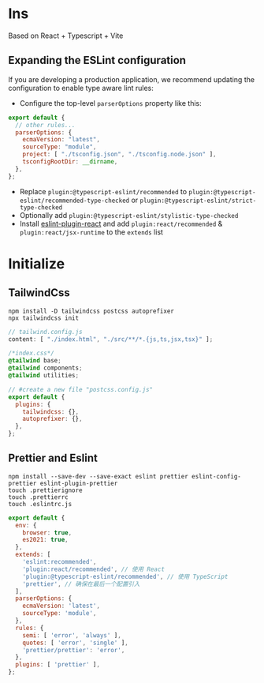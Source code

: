 # Ins

Based on React + Typescript + Vite

## Expanding the ESLint configuration

If you are developing a production application, we recommend updating the configuration to enable type aware lint rules:

- Configure the top-level `parserOptions` property like this:

```js
export default {
  // other rules...
  parserOptions: {
    ecmaVersion: "latest",
    sourceType: "module",
    project: [ "./tsconfig.json", "./tsconfig.node.json" ],
    tsconfigRootDir: __dirname,
  },
};
```

- Replace `plugin:@typescript-eslint/recommended` to `plugin:@typescript-eslint/recommended-type-checked`
  or `plugin:@typescript-eslint/strict-type-checked`
- Optionally add `plugin:@typescript-eslint/stylistic-type-checked`
- Install [eslint-plugin-react](https://github.com/jsx-eslint/eslint-plugin-react) and
  add `plugin:react/recommended` & `plugin:react/jsx-runtime` to the `extends` list

# Initialize

## TailwindCss

```shell
npm install -D tailwindcss postcss autoprefixer
npx tailwindcss init
```

```js
// tailwind.config.js
content: [ "./index.html", "./src/**/*.{js,ts,jsx,tsx}" ];
```

```css
/*index.css*/
@tailwind base;
@tailwind components;
@tailwind utilities;
```

```js
// #create a new file "postcss.config.js"
export default {
  plugins: {
    tailwindcss: {},
    autoprefixer: {},
  },
};
```

## Prettier and Eslint

```shell
npm install --save-dev --save-exact eslint prettier eslint-config-prettier eslint-plugin-prettier
touch .prettierignore
touch .prettierrc
touch .eslintrc.js
```

```js
export default {
  env: {
    browser: true,
    es2021: true,
  },
  extends: [
    'eslint:recommended',
    'plugin:react/recommended', // 使用 React
    'plugin:@typescript-eslint/recommended', // 使用 TypeScript
    'prettier', // 确保在最后一个配置引入
  ],
  parserOptions: {
    ecmaVersion: 'latest',
    sourceType: 'module',
  },
  rules: {
    semi: [ 'error', 'always' ],
    quotes: [ 'error', 'single' ],
    'prettier/prettier': 'error',
  },
  plugins: [ 'prettier' ],
};


```